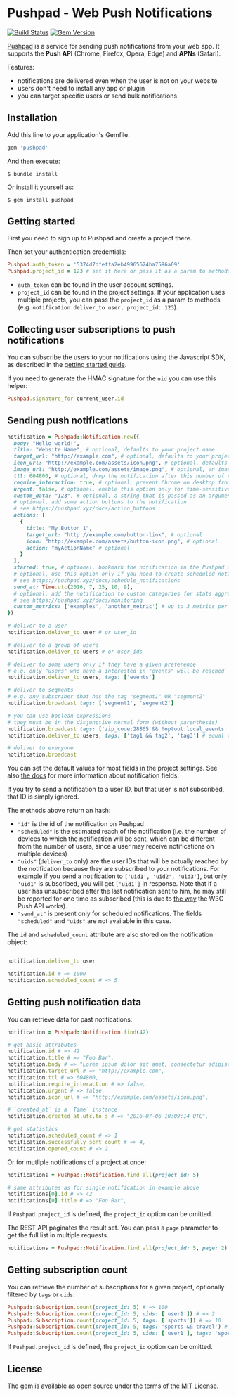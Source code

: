 # Pushpad - Web Push Notifications

[![Build Status](https://travis-ci.org/pushpad/pushpad-ruby.svg?branch=master)](https://travis-ci.org/pushpad/pushpad-ruby)
[![Gem Version](https://badge.fury.io/rb/pushpad.svg)](https://badge.fury.io/rb/pushpad)

[Pushpad](https://pushpad.xyz) is a service for sending push notifications from your web app. It supports the **Push API** (Chrome, Firefox, Opera, Edge) and **APNs** (Safari).

Features:

- notifications are delivered even when the user is not on your website
- users don't need to install any app or plugin
- you can target specific users or send bulk notifications

## Installation

Add this line to your application's Gemfile:

```ruby
gem 'pushpad'
```

And then execute:

    $ bundle install

Or install it yourself as:

    $ gem install pushpad

## Getting started

First you need to sign up to Pushpad and create a project there.

Then set your authentication credentials:

```ruby
Pushpad.auth_token = '5374d7dfeffa2eb49965624ba7596a09'
Pushpad.project_id = 123 # set it here or pass it as a param to methods later
```

- `auth_token` can be found in the user account settings. 
- `project_id` can be found in the project settings. If your application uses multiple projects, you can pass the `project_id` as a param to methods (e.g. `notification.deliver_to user, project_id: 123`).

## Collecting user subscriptions to push notifications

You can subscribe the users to your notifications using the Javascript SDK, as described in the [getting started guide](https://pushpad.xyz/docs/pushpad_pro_getting_started).

If you need to generate the HMAC signature for the `uid` you can use this helper:

```ruby
Pushpad.signature_for current_user.id
```

## Sending push notifications

```ruby
notification = Pushpad::Notification.new({
  body: "Hello world!",
  title: "Website Name", # optional, defaults to your project name
  target_url: "http://example.com", # optional, defaults to your project website
  icon_url: "http://example.com/assets/icon.png", # optional, defaults to the project icon
  image_url: "http://example.com/assets/image.png", # optional, an image to display in the notification content
  ttl: 604800, # optional, drop the notification after this number of seconds if a device is offline
  require_interaction: true, # optional, prevent Chrome on desktop from automatically closing the notification after a few seconds
  urgent: false, # optional, enable this option only for time-sensitive alerts (e.g. incoming phone call)
  custom_data: "123", # optional, a string that is passed as an argument to action button callbacks
  # optional, add some action buttons to the notification
  # see https://pushpad.xyz/docs/action_buttons
  actions: [
    {
      title: "My Button 1",
      target_url: "http://example.com/button-link", # optional
      icon: "http://example.com/assets/button-icon.png", # optional
      action: "myActionName" # optional
    }
  ],
  starred: true, # optional, bookmark the notification in the Pushpad dashboard (e.g. to highlight manual notifications)
  # optional, use this option only if you need to create scheduled notifications (max 5 days)
  # see https://pushpad.xyz/docs/schedule_notifications
  send_at: Time.utc(2016, 7, 25, 10, 9),
  # optional, add the notification to custom categories for stats aggregation
  # see https://pushpad.xyz/docs/monitoring
  custom_metrics: ['examples', 'another_metric'] # up to 3 metrics per notification
})

# deliver to a user
notification.deliver_to user # or user_id

# deliver to a group of users
notification.deliver_to users # or user_ids

# deliver to some users only if they have a given preference
# e.g. only "users" who have a interested in "events" will be reached
notification.deliver_to users, tags: ['events']

# deliver to segments
# e.g. any subscriber that has the tag "segment1" OR "segment2"
notification.broadcast tags: ['segment1', 'segment2']

# you can use boolean expressions 
# they must be in the disjunctive normal form (without parenthesis)
notification.broadcast tags: ['zip_code:28865 && !optout:local_events || friend_of:Organizer123']
notification.deliver_to users, tags: ['tag1 && tag2', 'tag3'] # equal to 'tag1 && tag2 || tag3'

# deliver to everyone
notification.broadcast
```

You can set the default values for most fields in the project settings. See also [the docs](https://pushpad.xyz/docs/rest_api#notifications_api_docs) for more information about notification fields.

If you try to send a notification to a user ID, but that user is not subscribed, that ID is simply ignored.

The methods above return an hash:

- `"id"` is the id of the notification on Pushpad
- `"scheduled"` is the estimated reach of the notification (i.e. the number of devices to which the notification will be sent, which can be different from the number of users, since a user may receive notifications on multiple devices)
- `"uids"` (`deliver_to` only) are the user IDs that will be actually reached by the notification because they are subscribed to your notifications. For example if you send a notification to `['uid1', 'uid2', 'uid3']`, but only `'uid1'` is subscribed, you will get `['uid1']` in response. Note that if a user has unsubscribed after the last notification sent to him, he may still be reported for one time as subscribed (this is due to [the way](http://blog.pushpad.xyz/2016/05/the-push-api-and-its-wild-unsubscription-mechanism/) the W3C Push API works).
- `"send_at"` is present only for scheduled notifications. The fields `"scheduled"` and `"uids"` are not available in this case.

The `id` and `scheduled_count` attribute are also stored on the notification object:

```ruby

notification.deliver_to user

notification.id # => 1000
notification.scheduled_count # => 5
```

## Getting push notification data

You can retrieve data for past notifications:

```ruby
notification = Pushpad::Notification.find(42)

# get basic attributes
notification.id # => 42
notification.title # => "Foo Bar",
notification.body # => "Lorem ipsum dolor sit amet, consectetur adipiscing elit.",
notification.target_url # => "http://example.com",
notification.ttl # => 604800,
notification.require_interaction # => false,
notification.urgent # => false,
notification.icon_url # => "http://example.com/assets/icon.png",

# `created_at` is a `Time` instance
notification.created_at.utc.to_s # => "2016-07-06 10:09:14 UTC",

# get statistics
notification.scheduled_count # => 1
notification.successfully_sent_count # => 4,
notification.opened_count # => 2
```

Or for mutliple notifications of a project at once:

```ruby
notifications = Pushpad::Notification.find_all(project_id: 5)

# same attributes as for single notification in example above
notifications[0].id # => 42
notifications[0].title # => "Foo Bar",
```

If `Pushpad.project_id` is defined, the `project_id` option can be
omitted.

The REST API paginates the result set. You can pass a `page` parameter
to get the full list in multiple requests.

```ruby
notifications = Pushpad::Notification.find_all(project_id: 5, page: 2)
```

## Getting subscription count

You can retrieve the number of subscriptions for a given project,
optionally filtered by `tags` or `uids`:

```ruby
Pushpad::Subscription.count(project_id: 5) # => 100
Pushpad::Subscription.count(project_id: 5, uids: ['user1']) # => 2
Pushpad::Subscription.count(project_id: 5, tags: ['sports']) # => 10
Pushpad::Subscription.count(project_id: 5, tags: 'sports && travel') # => 5
Pushpad::Subscription.count(project_id: 5, uids: ['user1'], tags: 'sports && travel') # => 1
```

If `Pushpad.project_id` is defined, the `project_id` option can be
omitted.

## License

The gem is available as open source under the terms of the [MIT License](http://opensource.org/licenses/MIT).
